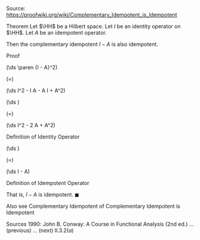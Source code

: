 # 

Source: https://proofwiki.org/wiki/Complementary_Idempotent_is_Idempotent



Theorem
Let $\HH$ be a Hilbert space.
Let $I$ be an identity operator on $\HH$.
Let $A$ be an idempotent operator.

Then the complementary idempotent $I - A$ is also idempotent.


Proof













\(\ds \paren {I - A}^2\)

\(=\)







\(\ds I^2 - I A - A I + A^2\)




















\(\ds \)

\(=\)







\(\ds I^2 - 2 A + A^2\)





Definition of Identity Operator














\(\ds \)

\(=\)







\(\ds I - A\)





Definition of Idempotent Operator




That is, $I - A$ is idempotent.
$\blacksquare$


Also see
Complementary Idempotent of Complementary Idempotent is Idempotent


Sources
1990: John B. Conway: A Course in Functional Analysis (2nd ed.) ... (previous) ... (next) $\text{II}.3.2 (a)$




